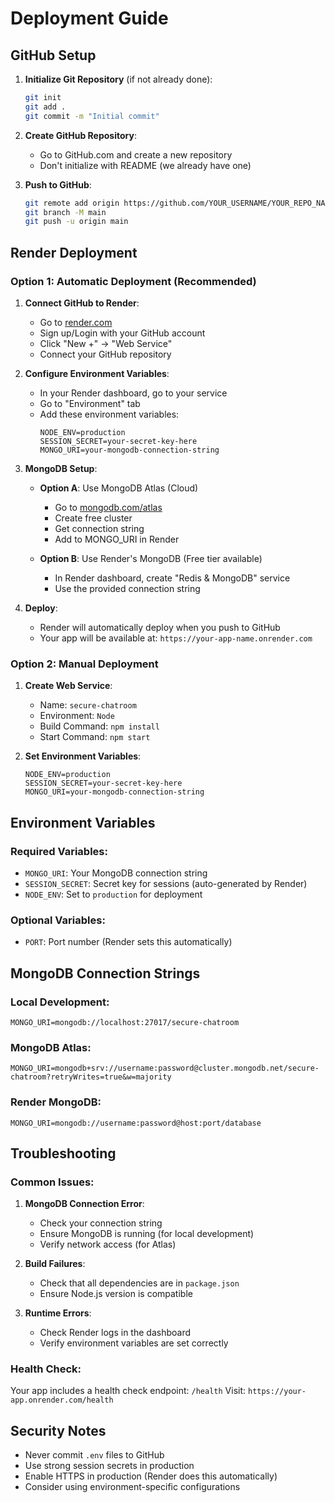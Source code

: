 # Deployment Guide

## GitHub Setup

1. **Initialize Git Repository** (if not already done):
   ```bash
   git init
   git add .
   git commit -m "Initial commit"
   ```

2. **Create GitHub Repository**:
   - Go to GitHub.com and create a new repository
   - Don't initialize with README (we already have one)

3. **Push to GitHub**:
   ```bash
   git remote add origin https://github.com/YOUR_USERNAME/YOUR_REPO_NAME.git
   git branch -M main
   git push -u origin main
   ```

## Render Deployment

### Option 1: Automatic Deployment (Recommended)

1. **Connect GitHub to Render**:
   - Go to [render.com](https://render.com)
   - Sign up/Login with your GitHub account
   - Click "New +" → "Web Service"
   - Connect your GitHub repository

2. **Configure Environment Variables**:
   - In your Render dashboard, go to your service
   - Go to "Environment" tab
   - Add these environment variables:
     ```
     NODE_ENV=production
     SESSION_SECRET=your-secret-key-here
     MONGO_URI=your-mongodb-connection-string
     ```

3. **MongoDB Setup**:
   - **Option A**: Use MongoDB Atlas (Cloud)
     - Go to [mongodb.com/atlas](https://mongodb.com/atlas)
     - Create free cluster
     - Get connection string
     - Add to MONGO_URI in Render
   
   - **Option B**: Use Render's MongoDB (Free tier available)
     - In Render dashboard, create "Redis & MongoDB" service
     - Use the provided connection string

4. **Deploy**:
   - Render will automatically deploy when you push to GitHub
   - Your app will be available at: `https://your-app-name.onrender.com`

### Option 2: Manual Deployment

1. **Create Web Service**:
   - Name: `secure-chatroom`
   - Environment: `Node`
   - Build Command: `npm install`
   - Start Command: `npm start`

2. **Set Environment Variables**:
   ```
   NODE_ENV=production
   SESSION_SECRET=your-secret-key-here
   MONGO_URI=your-mongodb-connection-string
   ```

## Environment Variables

### Required Variables:
- `MONGO_URI`: Your MongoDB connection string
- `SESSION_SECRET`: Secret key for sessions (auto-generated by Render)
- `NODE_ENV`: Set to `production` for deployment

### Optional Variables:
- `PORT`: Port number (Render sets this automatically)

## MongoDB Connection Strings

### Local Development:
```
MONGO_URI=mongodb://localhost:27017/secure-chatroom
```

### MongoDB Atlas:
```
MONGO_URI=mongodb+srv://username:password@cluster.mongodb.net/secure-chatroom?retryWrites=true&w=majority
```

### Render MongoDB:
```
MONGO_URI=mongodb://username:password@host:port/database
```

## Troubleshooting

### Common Issues:

1. **MongoDB Connection Error**:
   - Check your connection string
   - Ensure MongoDB is running (for local development)
   - Verify network access (for Atlas)

2. **Build Failures**:
   - Check that all dependencies are in `package.json`
   - Ensure Node.js version is compatible

3. **Runtime Errors**:
   - Check Render logs in the dashboard
   - Verify environment variables are set correctly

### Health Check:
Your app includes a health check endpoint: `/health`
Visit: `https://your-app.onrender.com/health`

## Security Notes

- Never commit `.env` files to GitHub
- Use strong session secrets in production
- Enable HTTPS in production (Render does this automatically)
- Consider using environment-specific configurations 